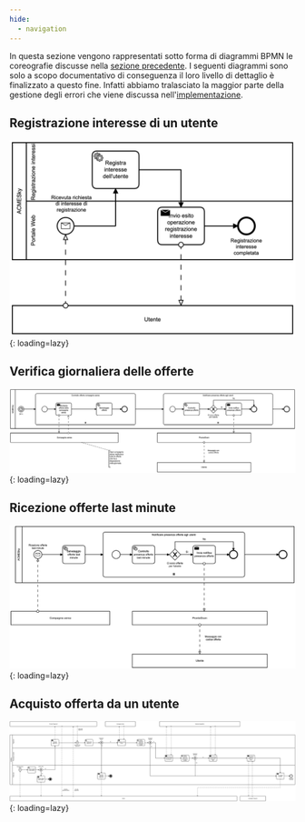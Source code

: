 ```yaml
---
hide:
  - navigation
---
```


In questa sezione vengono rappresentati sotto forma di diagrammi BPMN le coreografie discusse nella [sezione precedente](coreografie.md). I seguenti diagrammi sono solo a scopo documentativo di conseguenza il loro livello di dettaglio è finalizzato a questo fine. Infatti abbiamo tralasciato la maggior parte della gestione degli errori che viene discussa nell'[implementazione](implementazione.md).

## Registrazione interesse di un utente
![!BPMN processo registrazione utente](assets/bpmn/RegistrazioneInteresseUtente.png){: loading=lazy}

## Verifica giornaliera delle offerte
![!BPMN processo verifica giornaliera delle offerte](assets/bpmn/VerificaGiornaliera.png){: loading=lazy}

## Ricezione offerte last minute
![!BPMN processo ricezione offerte last minute](assets/bpmn/NotificaVoliLastMinute.png){: loading=lazy}

## Acquisto offerta da un utente
![!BPMN processo acquisto offerta](assets/bpmn/AcquistoOfferta.png){: loading=lazy}

